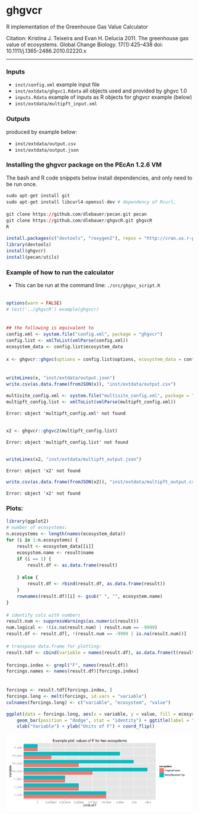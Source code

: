 ghgvcr
======

R implementation of the Greenhouse Gas Value Calculator

Citation: Kristina J. Teixeira and Evan H. Delucia 2011. The greenhouse gas value of ecosystems. Global Change Biology. 17(1):425–438 doi: 10.1111/j.1365-2486.2010.02220.x

-------

### Inputs

* `inst/config.xml` example input file
* `inst/extdata/ghgvc1.Rdata` all objects used and provided by ghgvc 1.0
* `inputs.Rdata` example of inputs as R objects for ghgvcr example (below)
* `inst/extdata/multipft_input.xml`

### Outputs 

produced by example below:

* `inst/extdata/output.csv`
* `inst/extdata/output.json`

### Installing the ghgvcr package on the PEcAn 1.2.6 VM

The bash and R code snippets below install dependencies, and only need to be run once. 


```r
sudo apt-get install git
sudo apt-get install libcurl4-openssl-dev # dependency of Rcurl, 

git clone https://github.com/dlebauer/pecan.git pecan
git clone https://github.com/dlebauer/ghgvcR.git ghgvcR
R 
```



```r
install.packages(c("devtools", "roxygen2"), repos = "http://cran.us.r-project.org")
library(devtools)
install(ghgvcr)
install(pecan/utils)
```


### Example of how to run the calculator

* This can be run at the command line: `./src/ghgvc_script.R`





```r

options(warn = FALSE)
# test('../ghgvcR') example(ghgvcr)


## the following is equivalent to
config.xml <- system.file("config.xml", package = "ghgvcr")
config.list <- xmlToList(xmlParse(config.xml))
ecosystem_data <- config.list$ecosystem_data

x <- ghgvcr::ghgvc(options = config.list$options, ecosystem_data = config.list$ecosystem_data)


writeLines(x, "inst/extdata/output.json")
write.csv(as.data.frame(fromJSON(x)), "inst/extdata/output.csv")
```



```r
multisite_config.xml <- system.file("multisite_config.xml", package = "ghgvcr")
multipft_config.list <- xmlToList(xmlParse(multipft_config.xml))
```

```
Error: object 'multipft_config.xml' not found
```

```r

x2 <- ghgvcr::ghgvc2(multipft_config.list)
```

```
Error: object 'multipft_config.list' not found
```

```r

writeLines(x2, "inst/extdata/multipft_output.json")
```

```
Error: object 'x2' not found
```

```r
write.csv(as.data.frame(fromJSON(x2)), "inst/extdata/multipft_output.csv")
```

```
Error: object 'x2' not found
```


### Plots:


```r
library(ggplot2)
# number of ecosystems:
n.ecosystems <- length(names(ecosystem_data))
for (i in 1:n.ecosystems) {
    result <- ecosystem_data[[i]]
    ecosystem.name <- result$name
    if (i == 1) {
        result.df <- as.data.frame(result)
        
    } else {
        result.df <- rbind(result.df, as.data.frame(result))
    }
    rownames(result.df)[i] <- gsub(" ", "", ecosystem.name)
}

# identify cols with numbers
result.num <- suppressWarnings(as.numeric(result))
num.logical <- !(is.na(result.num) | result.num == -9999)
result.df <- result.df[, !(result.num == -9999 | is.na(result.num))]

# transpose data.frame for plotting:
result.tdf <- cbind(variable = names(result.df), as.data.frame(t(result.df)))

forcings.index <- grepl("F", names(result.df))
forcings.names <- names(result.df)[forcings.index]


forcings <- result.tdf[forcings.index, ]
forcings.long <- melt(forcings, id.vars = "variable")
colnames(forcings.long) <- c("variable", "ecosystem", "value")

```




```r
ggplot(data = forcings.long, aes(x = variable, y = value, fill = ecosystem)) + 
    geom_bar(position = "dodge", stat = "identity") + ggtitle(label = "Example plot: values of F for two ecosystems") + 
    xlab("Variable") + ylab("Units of F") + coord_flip()
```

![plot of chunk unnamed-chunk-7](figure/unnamed-chunk-7.png) 

